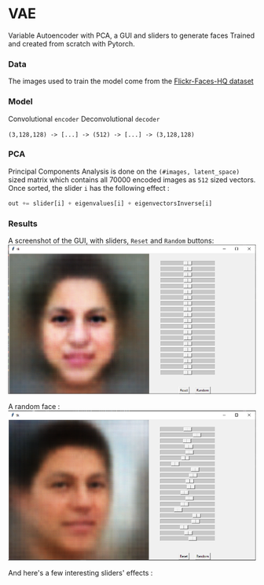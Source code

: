 # VAE
Variable Autoencoder with PCA, a GUI and sliders to generate faces
Trained and created from scratch with Pytorch.

### Data

The images used to train the model come from the [Flickr-Faces-HQ dataset](https://github.com/NVlabs/ffhq-dataset)

### Model

Convolutional `encoder`
Deconvolutional `decoder`

`(3,128,128) -> [...] -> (512) -> [...] -> (3,128,128)`

### PCA

Principal Components Analysis is done on the `(#images, latent_space)` sized matrix which contains all 70000 encoded images as `512` sized vectors. Once sorted, the slider `i` has the following effect :

```python
out += slider[i] + eigenvalues[i] + eigenvectorsInverse[i]
```

### Results

A screenshot of the GUI, with sliders, `Reset` and `Random` buttons:
![](https://github.com/thomktz/VAE/blob/main/sliders_reset.PNG)

A random face :
![](https://github.com/thomktz/VAE/blob/main/sliders_random.PNG)

And here's a few interesting sliders' effects :
